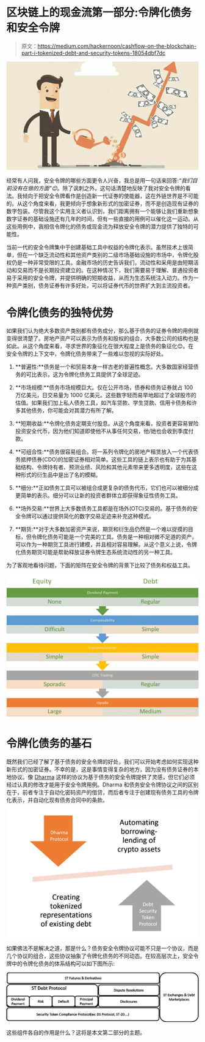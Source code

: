 # 区块链上的现金流第一部分:令牌化债务和安全令牌

> 原文：<https://medium.com/hackernoon/cashflow-on-the-blockchain-part-i-tokenized-debt-and-security-tokens-18054dbf7dc>

![](img/277bf4d78a33ccca220b09e41639e9cb.png)

经常有人问我，安全令牌的哪些方面更令人兴奋，我总是用一句话来回答:*“我们目前没有在做的方面”😊*。除了讽刺之外，这句话清楚地反映了我对安全令牌的看法。我倾向于把安全令牌看作是创造新一代证券的使能器，这在外链世界是不可能的。从这个角度来看，我更倾向于想象新形式的加密证券，而不是创造现有证券的数字包装。尽管我这个实用主义者认识到，我们距离拥有一个能够让我们重新想象数字证券的基础设施还有几年的时间，但有一些直接的用例可以催化这一运动。从这些用例中，我相信令牌化的债务或现金流为释放安全令牌的潜力提供了独特的可能性。

当前一代的安全令牌集中于创建基础工具中权益的令牌化表示。虽然技术上很简单，但在一个缺乏流动性和其他资产类别的二级市场基础设施的市场中，令牌化股权仍是一种非常受限的工具。金融市场的历史告诉我们，流动性和采用是由短期活动和交易而不是长期投资建立的。在这种情况下，我们需要易于理解、普通投资者易于采用的安全令牌，并提供明确的短期收益，从而为生态系统注入动力。作为一种资产类别，债务证券有许多好处，可以将证券代币的世界扩大到主流投资者。

# 令牌化债务的独特优势

如果我们认为绝大多数资产类别都有债务成分，那么基于债务的证券令牌的用例就变得很清楚了。房地产资产可以表示为债务和股权的组合，大多数公司的结构也是如此。从这个角度来看，寻求世界的象征化在很大程度上是债务的象征化😊。在安全令牌的上下文中，令牌化债务带来了一些难以忽视的实际好处。

1) **普遍性:**债务是一个和贸易本身一样古老的普遍性概念。大多数国家经营债务的可比表示，这为令牌化债务工具提供了全球足迹。

2) **市场规模:**债务市场规模巨大。仅在公开市场，债券和债务证券就占 100 万亿美元，日交易量为 1000 亿美元。这些数字轻而易举地超过了全球股市的估值。如果我们加上私人债务工具，如汽车贷款、学生贷款、信用卡债务和许多其他债务，你可能会对其潜力有所了解。

3) **短期收益:**令牌化债务定期支付股息。从这个角度来看，投资者更容易冒险投资安全代币，因为他们知道即使他不从事任何交易，他/她也会收到季度付款。

4) **可组合性:**债务很容易组合。将一系列令牌化的房地产租赁放入一个代表债务抵押债券(CDO)的加密证券相对简单。这些工具的链上表示也有助于为其基础结构、令牌持有者、预测业绩、风险和其他元素带来更多透明度，这些在这种形式的衍生品中是出了名的模糊。

5) **细分:**正如债务工具可以被组合成更复杂的债务代币，它们也可以被细分成更简单的表示。细分可以让新的投资者群体立即获得象征性债务工具。

6) **场外交易:**世界上大多数债务工具都是在场外(OTC)交易的。基于债务的安全令牌可以通过提供简化的数字交易足迹来补充这种模式。

7) **期货:**对于大多数加密资产来说，期货和衍生品仍然是一个难以捉摸的目标，但令牌化债务可能是一个完美的工具。债务是一种相对微不足道的资产，可以作为一种期货工具进行建模，并且相对容易理解。从这个意义上说，令牌化债务期货可能是帮助释放证券令牌生态系统流动性的另一种工具。

为了客观地看待问题，下面的矩阵在安全令牌的背景下比较了债务和权益工具。

![](img/9605be17372a41749673668b65e6104f.png)

# 令牌化债务的基石

既然我们已经了解了基于债务的安全令牌的好处，我们可以开始考虑如何实现这种新形式的加密证券。不幸的是，这是事情变得复杂的地方，因为没有债务证券的本地协议。像 [Dharma](https://dharma.io/) 这样的协议为基于债务的安全令牌提供了灵感，但它们必须经过认真的修改才能用于安全令牌用例。Dharma 和债务安全令牌协议之间的区别在于，前者专注于自动化密码资产的借贷，而后者专注于创建现有债务工具的令牌化表示，并自动化现有债务合同中的条款。

![](img/5943b8c2d4432698276f2b168c0f76fd.png)

如果佛法不是解决之道，那是什么？债务安全令牌协议可能不只是一个协议，而是几个协议的组合，这些协议抽象了令牌化债务的不同动态。在较高层次上，安全令牌中的令牌化债务的体系结构可以如下图所示:

![](img/2db4245e962763ed0aaaa4ccd26f283c.png)

这些组件各自的作用是什么？这将是本文第二部分的主题。